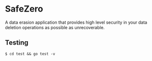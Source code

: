 # SafeZero

A data erasion application that provides high level security in your data deletion operations as possible as unrecoverable.

## Testing

`$ cd test && go test -v`
